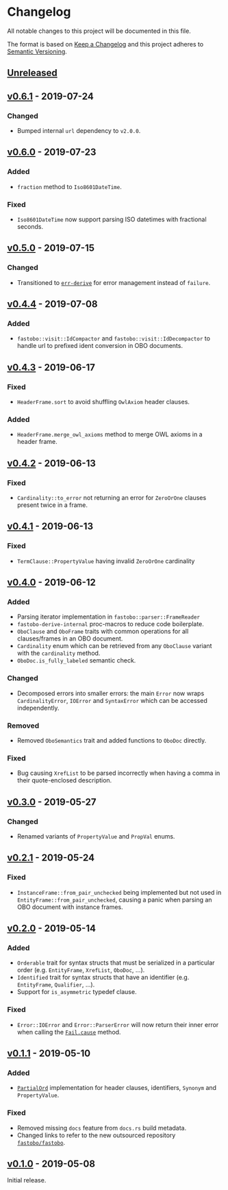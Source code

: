 # Changelog
All notable changes to this project will be documented in this file.

The format is based on [Keep a Changelog](http://keepachangelog.com/en/1.0.0/)
and this project adheres to [Semantic Versioning](http://semver.org/spec/v2.0.0.html).


## [Unreleased]

[Unreleased]: https://github.com/fastobo/fastobo/compare/v0.6.1...HEAD


## [v0.6.1] - 2019-07-24

[v0.6.1]: https://github.com/fastobo/fastobo/compare/v0.6.0...v0.6.1

### Changed
- Bumped internal `url` dependency to `v2.0.0`.


## [v0.6.0] - 2019-07-23

[v0.6.0]: https://github.com/fastobo/fastobo/compare/v0.5.0...v0.6.0

### Added
- `fraction` method to `Iso8601DateTime`.

### Fixed
- `Iso8601DateTime` now support parsing ISO datetimes with fractional seconds.


## [v0.5.0] - 2019-07-15

[v0.5.0]: https://github.com/fastobo/fastobo/compare/v0.4.4...v0.5.0

### Changed
- Transitioned to [`err-derive`](https://docs.rs/err-derive) for error 
  management instead of `failure`.


## [v0.4.4] - 2019-07-08

[v0.4.4]: https://github.com/fastobo/fastobo/compare/v0.4.3...v0.4.4

### Added
- `fastobo::visit::IdCompactor` and `fastobo::visit::IdDecompactor` to handle
  url to prefixed ident conversion in OBO documents.


## [v0.4.3] - 2019-06-17

[v0.4.3]: https://github.com/fastobo/fastobo/compare/v0.4.2...v0.4.3

### Fixed
- `HeaderFrame.sort` to avoid shuffling `OwlAxiom` header clauses.

### Added
- `HeaderFrame.merge_owl_axioms` method to merge OWL axioms in a
  header frame.


## [v0.4.2] - 2019-06-13

[v0.4.2]: https://github.com/fastobo/fastobo/compare/v0.4.1...v0.4.2

### Fixed
- `Cardinality::to_error` not returning an error for `ZeroOrOne` clauses
  present twice in a frame.


## [v0.4.1] - 2019-06-13

[v0.4.1]: https://github.com/fastobo/fastobo/compare/v0.4.0...v0.4.1

### Fixed
- `TermClause::PropertyValue` having invalid `ZeroOrOne` cardinality


## [v0.4.0] - 2019-06-12

[v0.4.0]: https://github.com/fastobo/fastobo/compare/v0.3.0...v0.4.0

### Added
- Parsing iterator implementation in `fastobo::parser::FrameReader`
- `fastobo-derive-internal` proc-macros to reduce code boilerplate.
- `OboClause` and `OboFrame` traits with common operations for all
  clauses/frames in an OBO document.
- `Cardinality` enum which can be retrieved from any `OboClause` variant
  with the `cardinality` method.
- `OboDoc.is_fully_labeled` semantic check.

### Changed
- Decomposed errors into smaller errors: the main `Error` now wraps `CardinalityError`,
  `IOError` and `SyntaxError` which can be accessed independently.

### Removed
- Removed `OboSemantics` trait and added functions to `OboDoc` directly.

### Fixed
- Bug causing `XrefList` to be parsed incorrectly when having a comma in their
  quote-enclosed description.


## [v0.3.0] - 2019-05-27

[v0.3.0]: https://github.com/fastobo/fastobo/compare/v0.2.1...v0.3.0

### Changed
- Renamed variants of `PropertyValue` and `PropVal` enums.


## [v0.2.1] - 2019-05-24

[v0.2.1]: https://github.com/fastobo/fastobo/compare/v0.2.0...v0.2.1

### Fixed
- `InstanceFrame::from_pair_unchecked` being implemented but not used in
  `EntityFrame::from_pair_unchecked`, causing a panic when parsing an OBO
  document with instance frames.


## [v0.2.0] - 2019-05-14

[v0.2.0]: https://github.com/fastobo/fastobo/compare/v0.1.1...v0.2.0

### Added
- `Orderable` trait for syntax structs that must be serialized in a
  particular order (e.g. `EntityFrame`, `XrefList`, `OboDoc`, ...).
- `Identified` trait for syntax structs that have an identifier
  (e.g. `EntityFrame`, `Qualifier`, ...).
- Support for `is_asymmetric` typedef clause.

### Fixed
- `Error::IOError` and `Error::ParserError` will now return their inner
  error when calling the [`Fail.cause`] method.

[`Fail.cause`]: https://docs.rs/failure/0.1.5/failure/trait.Fail.html#method.cause


## [v0.1.1] - 2019-05-10

[v0.1.1]: https://github.com/fastobo/fastobo/compare/v0.1.0...v0.1.1

### Added
- [`PartialOrd`] implementation for header clauses, identifiers, `Synonym`
  and `PropertyValue`.

[`PartialOrd`]: https://doc.rust-lang.org/std/cmp/trait.PartialOrd.html

### Fixed
- Removed missing `docs` feature from `docs.rs` build metadata.
- Changed links to refer to the new outsourced repository
  [`fastobo/fastobo`](https://github.com/fastobo/fastobo).


## [v0.1.0] - 2019-05-08

[v0.1.0]: https://github.com/fastobo/fastobo/compare/40aa9b0...v0.1.0

Initial release.

